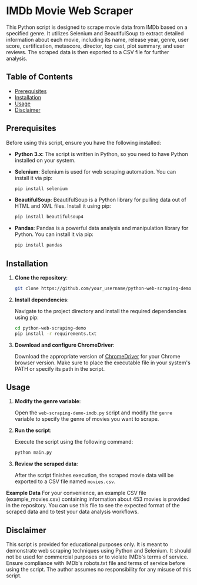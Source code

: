 # IMDb Movie Web Scraper

This Python script is designed to scrape movie data from IMDb based on a specified genre. It utilizes Selenium and BeautifulSoup to extract detailed information about each movie, including its name, release year, genre, user score, certification, metascore, director, top cast, plot summary, and user reviews. The scraped data is then exported to a CSV file for further analysis.

## Table of Contents

- [Prerequisites](#prerequisites)
- [Installation](#installation)
- [Usage](#usage)
- [Disclaimer](#disclaimer)

## Prerequisites

Before using this script, ensure you have the following installed:

- **Python 3.x**: The script is written in Python, so you need to have Python installed on your system.
- **Selenium**: Selenium is used for web scraping automation. You can install it via pip:

  ```bash
  pip install selenium
  ```

- **BeautifulSoup**: BeautifulSoup is a Python library for pulling data out of HTML and XML files. Install it using pip:

  ```bash
  pip install beautifulsoup4
  ```

- **Pandas**: Pandas is a powerful data analysis and manipulation library for Python. You can install it via pip:

  ```bash
  pip install pandas
  ```

## Installation

1. **Clone the repository**:

   ```bash
   git clone https://github.com/your_username/python-web-scraping-demo.git
   ```

2. **Install dependencies**:

   Navigate to the project directory and install the required dependencies using pip:

   ```bash
   cd python-web-scraping-demo
   pip install -r requirements.txt
   ```

3. **Download and configure ChromeDriver**:

   Download the appropriate version of [ChromeDriver](https://chromedriver.chromium.org/downloads) for your Chrome browser version. Make sure to place the executable file in your system's PATH or specify its path in the script.

## Usage

1. **Modify the genre variable**:

   Open the `web-scraping-demo-imdb.py` script and modify the `genre` variable to specify the genre of movies you want to scrape.

2. **Run the script**:

   Execute the script using the following command:

   ```bash
   python main.py
   ```

3. **Review the scraped data**:

   After the script finishes execution, the scraped movie data will be exported to a CSV file named `movies.csv`.

**Example Data**
For your convenience, an example CSV file (example_movies.csv) containing information about 453 movies is provided in the repository. You can use this file to see the expected format of the scraped data and to test your data analysis workflows.

## Disclaimer

This script is provided for educational purposes only. It is meant to demonstrate web scraping techniques using Python and Selenium. It should not be used for commercial purposes or to violate IMDb's terms of service. Ensure compliance with IMDb's robots.txt file and terms of service before using the script. The author assumes no responsibility for any misuse of this script.
